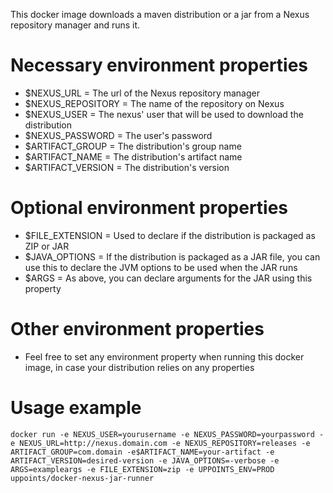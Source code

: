 This docker image downloads a maven distribution or a jar from a Nexus repository manager and runs it.

# Necessary environment properties
- $NEXUS_URL = The url of the Nexus repository manager
- $NEXUS_REPOSITORY = The name of the repository on Nexus
- $NEXUS_USER = The nexus' user that will be used to download the distribution
- $NEXUS_PASSWORD = The user's password
- $ARTIFACT_GROUP = The distribution's group name
- $ARTIFACT_NAME = The distribution's artifact name
- $ARTIFACT_VERSION = The distribution's version

# Optional environment properties
- $FILE_EXTENSION = Used to declare if the distribution is packaged as ZIP or JAR
- $JAVA_OPTIONS = If the distribution is packaged as a JAR file, you can use this to declare the JVM options to be used when the JAR runs
- $ARGS = As above, you can declare arguments for the JAR using this property

# Other environment properties
- Feel free to set any environment property when running this docker image, in case your distribution relies on any properties

# Usage example
```
docker run -e NEXUS_USER=yourusername -e NEXUS_PASSWORD=yourpassword -e NEXUS_URL=http://nexus.domain.com -e NEXUS_REPOSITORY=releases -e ARTIFACT_GROUP=com.domain -e$ARTIFACT_NAME=your-artifact -e ARTIFACT_VERSION=desired-version -e JAVA_OPTIONS=-verbose -e ARGS=exampleargs -e FILE_EXTENSION=zip -e UPPOINTS_ENV=PROD uppoints/docker-nexus-jar-runner
```
